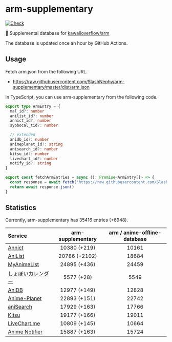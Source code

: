 # arm-supplementary

[![Check](https://github.com/SlashNephy/arm-supplementary/actions/workflows/check-node.yml/badge.svg)](https://github.com/SlashNephy/arm-supplementary/actions/workflows/check-node.yml)

💊 Supplemental database for [kawaiioverflow/arm](https://github.com/kawaiioverflow/arm)

The database is updated once an hour by GitHub Actions.

## Usage

Fetch arm.json from the following URL.

- https://raw.githubusercontent.com/SlashNephy/arm-supplementary/master/dist/arm.json

In TypeScript, you can use arm-supplementary from the following code.

```TypeScript
export type ArmEntry = {
  mal_id?: number
  anilist_id?: number
  annict_id?: number
  syobocal_tid?: number

  // extended
  anidb_id?: number
  animeplanet_id?: string
  anisearch_id?: number
  kitsu_id?: number
  livechart_id?: number
  notify_id?: string
}

export const fetchArmEntries = async (): Promise<ArmEntry[]> => {
  const response = await fetch('https://raw.githubusercontent.com/SlashNephy/arm-supplementary/master/dist/arm.json')
  return await response.json()
}
```

## Statistics

Currently, arm-supplementary has 35416 entries (+6948).

| Service                                     | arm-supplementary | arm / anime-offline-database |
| :------------------------------------------ | :---------------: | :--------------------------: |
| [Annict](https://annict.com)                |   10380 (+219)    |            10161             |
| [AniList](https://anilist.co)               |   20786 (+2102)   |            18684             |
| [MyAnimeList](https://myanimelist.net)      |   24895 (+436)    |            24459             |
| [しょぼいカレンダー](https://cal.syoboi.jp) |    5577 (+28)     |             5549             |
| [AniDB](https://anidb.net)                  |   12977 (+149)    |            12828             |
| [Anime-Planet](https://anime-planet.com)    |   22893 (+151)    |            22742             |
| [aniSearch](https://anisearch.com)          |   17929 (+163)    |            17766             |
| [Kitsu](https://kitsu.io)                   |   19177 (+166)    |            19011             |
| [LiveChart.me](https://livechart.me)        |   10809 (+145)    |            10664             |
| [Anime Notifier](https://notify.moe)        |   15887 (+163)    |            15724             |
